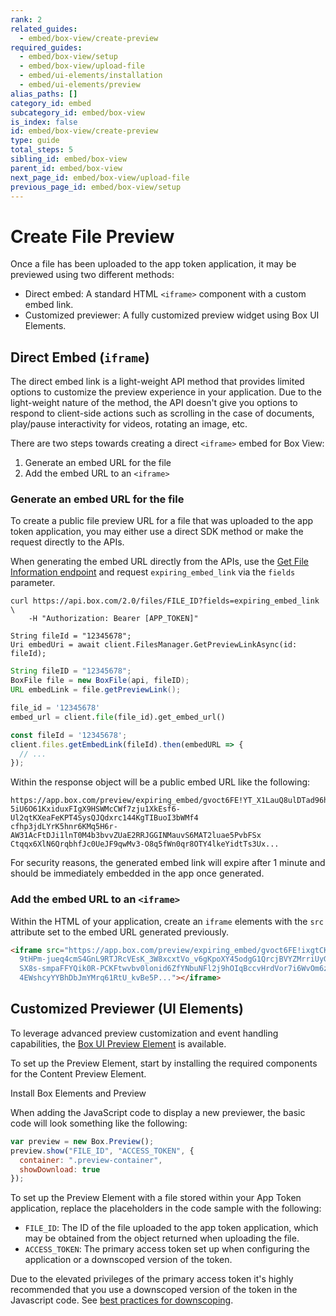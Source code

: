 ```yaml
---
rank: 2
related_guides:
  - embed/box-view/create-preview
required_guides:
  - embed/box-view/setup
  - embed/box-view/upload-file
  - embed/ui-elements/installation
  - embed/ui-elements/preview
alias_paths: []
category_id: embed
subcategory_id: embed/box-view
is_index: false
id: embed/box-view/create-preview
type: guide
total_steps: 5
sibling_id: embed/box-view
parent_id: embed/box-view
next_page_id: embed/box-view/upload-file
previous_page_id: embed/box-view/setup
---
```


# Create File Preview

Once a file has been uploaded to the app token application, it may be previewed
using two different methods:

* Direct embed: A standard HTML `<iframe>` component with a custom embed link.
* Customized previewer: A fully customized preview widget using Box UI Elements.

## Direct Embed (`iframe`)

The direct embed link is a light-weight API method that provides limited
options to customize the preview experience in your application. Due to the
light-weight nature of the method, the API doesn't give you options to respond
to client-side actions such as scrolling in the case of documents, play/pause
interactivity for videos, rotating an image, etc.

There are two steps towards creating a direct `<iframe>` embed for Box View:

1. Generate an embed URL for the file
2. Add the embed URL to an `<iframe>`

### Generate an embed URL for the file

To create a public file preview URL for a file that was uploaded to the app
token application, you may either use a direct SDK method or make the request
directly to the APIs.

<Message type='notice'>

When generating the embed URL directly from the APIs, use the
[Get File Information endpoint](e://get_files_id) and request
`expiring_embed_link` via the `fields` parameter.

</Message>

<Tabs>

<Tab title='cURL'>

```curl
curl https://api.box.com/2.0/files/FILE_ID?fields=expiring_embed_link \
    -H "Authorization: Bearer [APP_TOKEN]"
```

</Tab>
<Tab title='.NET'>

```dotnet
String fileId = "12345678";
Uri embedUri = await client.FilesManager.GetPreviewLinkAsync(id: fileId);
```

</Tab>
<Tab title='Java'>

```java
String fileID = "12345678";
BoxFile file = new BoxFile(api, fileID);
URL embedLink = file.getPreviewLink();
```

</Tab>
<Tab title='Python'>

```python
file_id = '12345678'
embed_url = client.file(file_id).get_embed_url()
```

</Tab>
<Tab title='Node'>

```js
const fileId = '12345678';
client.files.getEmbedLink(fileId).then(embedURL => {
  // ...
});
```

</Tab>

</Tabs>

Within the response object will be a public embed URL like the following:

```shell
https://app.box.com/preview/expiring_embed/gvoct6FE!YT_X1LauQ8ulDTad96hTl9xLCRYJ
5iU6O61KxiduxFIgX9HSWMcCWf7zju1XkEsf6-Ul2qtKXeaFeKPT4SysQJQdxrc144KgTIBuoI3bWMf4
cfhp3jdLYrK5hnr6KMq5H6r-AW31AcFtDJi1lnT0M4b3bvvZUaE2RRJGGINMauvS6MAT2luae5PvbFSx
Ctqqx6XlN6QrqbhfJc0UeJF9qwMv3-O8q5fWn0qr8OTY4lkeYidtTs3Ux...
```

<Message type='warning'>

For security reasons, the generated embed link will expire after 1 minute and
should be immediately embedded in the app once generated.

</Message>

### Add the embed URL to an `<iframe>`

Within the HTML of your application, create an `iframe` elements with the `src`
attribute set to the embed URL generated previously.

```html
<iframe src="https://app.box.com/preview/expiring_embed/gvoct6FE!ixgtCKQAziW
  9tHPm-jueq4cmS4GnL9RTJRcVEsK_3W8xcxtVo_v6gKpoXY45odgG1QrcjBVYZMrriUyGvcoSM
  SX8s-smpaFFYQik0R-PCKFtwvbv0lonid6ZfYNbuNFl2j9hOIqBccvHrdVor7i6WvOm6zELzTY
  4EWshcyYYBhDbJmYMrq61RtU_kvBe5P..."></iframe>
```

## Customized Previewer (UI Elements)

To leverage advanced preview customization and event handling capabilities, the
[Box UI Preview Element](guide://embed/ui-elements/preview/) is available.

To set up the Preview Element, start by installing the required components for
the Content Preview Element.

<CTA to='guide://embed/ui-elements/installation'>
Install Box Elements and Preview

</CTA>

When adding the JavaScript code to display a new previewer, the basic code will
look something like the following:

```js
var preview = new Box.Preview();
preview.show("FILE_ID", "ACCESS_TOKEN", {
  container: ".preview-container",
  showDownload: true
});
```

To set up the Preview Element with a file stored within your App Token
application, replace the placeholders in the code sample with the following:

* `FILE_ID`: The ID of the file uploaded to the app token application, which may
be obtained from the object returned when uploading the file.
* `ACCESS_TOKEN`: The primary access token set up when configuring the
application or a downscoped version of the token.

<Message type='warning'>

Due to the elevated privileges of the primary access token it's highly
recommended that you use a downscoped version of the token in the Javascript
code. See
[best practices for downscoping](guide://embed/box-view/best-practices#use-downscoped-tokens).

</Message>
